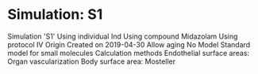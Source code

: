 # Simulation: S1

Simulation 'S1'
Using individual Ind
Using compound Midazolam
Using protocol IV
Origin
Created on 2019-04-30
Allow aging
No
Model
Standard model for small molecules
Calculation methods
Endothelial surface areas: Organ vascularization
Body surface area: Mosteller
